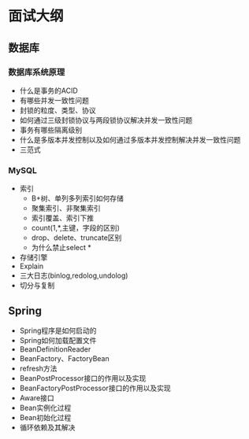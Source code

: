 # 面试大纲

## 数据库

### 数据库系统原理

- 什么是事务的ACID
- 有哪些并发一致性问题
- 封锁的粒度、类型、协议
- 如何通过三级封锁协议与两段锁协议解决并发一致性问题
- 事务有哪些隔离级别
- 什么是多版本并发控制以及如何通过多版本并发控制解决并发一致性问题
- 三范式

### MySQL

- 索引
  - B+树、单列多列索引如何存储
  - 聚集索引、非聚集索引
  - 索引覆盖、索引下推
  - count(1,*,主键，字段的区别)
  - drop、delete、truncate区别
  - 为什么禁止select *
- 存储引擎
- Explain
- 三大日志(binlog,redolog,undolog)
- 切分与复制

## Spring

- Spring程序是如何启动的
- Spring如何加载配置文件
- BeanDefinitionReader
- BeanFactory、FactoryBean
- refresh方法
- BeanPostProcessor接口的作用以及实现
- BeanFactoryPostProcessor接口的作用以及实现
- Aware接口
- Bean实例化过程
- Bean初始化过程
- 循环依赖及其解决